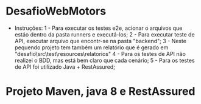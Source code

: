 # DesafioWebMotors

* Instruções:
1 - Para executar os testes e2e, acionar o arquivos que estáo dentro da pasta runners e executá-los;
2 - Para executar teste de API, executar arquivo que encontr-se na pasta "backend";
3 - Neste pequendo projeto tem também um relatório que é gerado em "desafio\src\test\resources\relatorios"
4 - Para os testes de API não realizei o BDD, mas está bem claro que cada cenário;
5 - Para os testes de API foi utilizado Java + RestAssured;

# Projeto Maven, java 8 e RestAssured
